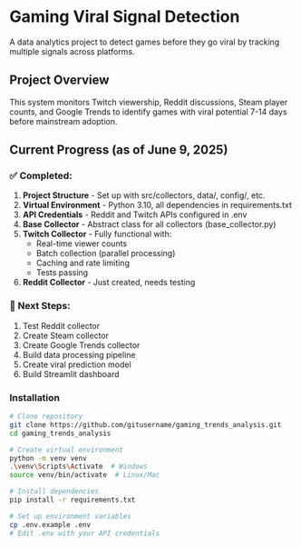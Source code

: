 # Gaming Viral Signal Detection

A data analytics project to detect games before they go viral by tracking multiple signals across platforms.

## Project Overview
This system monitors Twitch viewership, Reddit discussions, Steam player counts, and Google Trends to identify games with viral potential 7-14 days before mainstream adoption.

## Current Progress (as of June 9, 2025)

### ✅ Completed:
1. **Project Structure** - Set up with src/collectors, data/, config/, etc.
2. **Virtual Environment** - Python 3.10, all dependencies in requirements.txt
3. **API Credentials** - Reddit and Twitch APIs configured in .env
4. **Base Collector** - Abstract class for all collectors (base_collector.py)
5. **Twitch Collector** - Fully functional with:
   - Real-time viewer counts
   - Batch collection (parallel processing)
   - Caching and rate limiting
   - Tests passing
6. **Reddit Collector** - Just created, needs testing

### 🚧 Next Steps:
1. Test Reddit collector
2. Create Steam collector
3. Create Google Trends collector
4. Build data processing pipeline
5. Create viral prediction model
6. Build Streamlit dashboard

### Installation

```bash
# Clone repository
git clone https://github.com/gitusername/gaming_trends_analysis.git
cd gaming_trends_analysis

# Create virtual environment
python -m venv venv
.\venv\Scripts\Activate  # Windows
source venv/bin/activate  # Linux/Mac

# Install dependencies
pip install -r requirements.txt

# Set up environment variables
cp .env.example .env
# Edit .env with your API credentials